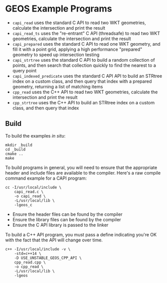 # GEOS Example Programs

* `capi_read` uses the standard C API to read two WKT geometries, calculate the intersection and print the result
* `capi_read_ts` uses the "re-entrant" C API (threadsafe) to read two WKT geometries, calculate the intersection and print the result
* `capi_prepared` uses the standard C API to read one WKT geometry, and fill it with a point grid, applying a high performance "prepared" geometry to speed up intersection testing
* `capi_strtree` uses the standard C API to build a random collection of points, and then search that collection quickly to find the nearest to a query point
* `capi_indexed_predicate` uses the standard C API API to build an STRtree index on a custom class, and then query that index with a prepared geometry, returning a list of matching items
* `cpp_read` uses the C++ API to read two WKT geometries, calculate the intersection and print the result
* `cpp_strtree` uses the C++ API to build an STRtree index on a custom class, and then query that index


## Build

To build the examples _in situ_:
```
mkdir _build
cd _build
cmake ..
make
```

To build programs in general, you will need to ensure that the appropriate header and include files are available to the compiler. Here's a raw compile command example for a CAPI program:

```
cc -I/usr/local/include \
    capi_read.c \
    -o capi_read \
    -L/usr/local/lib \
    -lgeos_c
```

* Ensure the header files can be found by the compiler
* Ensure the library files can be found by the compiler
* Ensure the C API library is passed to the linker

To build a C++ API program, you must pass a define indicating you're OK with the fact that the API will change over time.

```
c++ -I/usr/local/include -v \
    -std=c++14 \
    -D USE_UNSTABLE_GEOS_CPP_API \
    cpp_read.cpp \
    -o cpp_read \
    -L/usr/local/lib \
    -lgeos
```
